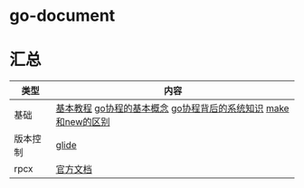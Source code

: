 # go-document
# 汇总
| 类型 | 内容 |  
|---|---|
|基础|[基本教程](https://tour.go-zh.org/list) [go协程的基本概念](https://www.zhihu.com/question/20862617) [go协程背后的系统知识](http://www.sizeofvoid.net/goroutine-under-the-hood/) [make和new的区别](https://sanyuesha.com/2017/07/26/go-make-and-new/)|
|版本控制|[glide](https://my.oschina.net/qiangmzsx/blog/1475626)|
|rpcx|[官方文档](http://doc.rpcx.site)|